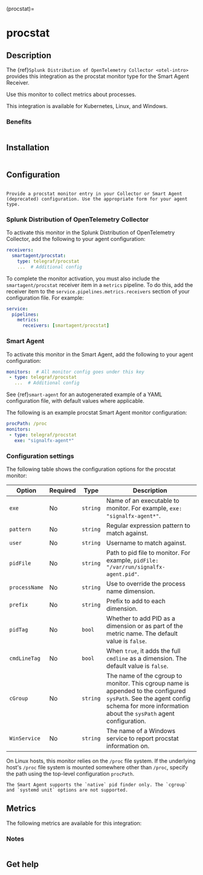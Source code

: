 (procstat)=

# procstat
<meta name="description" content="Use this Splunk Observability Cloud integration for the procstat monitor. See benefits, install, configuration, and metrics">

## Description

The {ref}`Splunk Distribution of OpenTelemetry Collector <otel-intro>` provides this integration as the procstat monitor type for the Smart Agent Receiver.

Use this monitor to collect metrics about processes.

This integration is available for Kubernetes, Linux, and Windows.

### Benefits

```{include} /_includes/benefits.md
```

## Installation

```{include} /_includes/collector-installation.md
```

## Configuration

```{include} /_includes/configuration.md
```

```{note}
Provide a procstat monitor entry in your Collector or Smart Agent (deprecated) configuration. Use the appropriate form for your agent type.
```

### Splunk Distribution of OpenTelemetry Collector

To activate this monitor in the Splunk Distribution of OpenTelemetry Collector, add the following to your agent configuration:

```yaml
receivers:
  smartagent/procstat:
    type: telegraf/procstat
    ...  # Additional config
```

To complete the monitor activation, you must also include the `smartagent/procstat` receiver item in a `metrics` pipeline. To do this, add the receiver item to the `service.pipelines.metrics.receivers` section of your configuration file. For example:

```yaml
service:
  pipelines:
    metrics:
      receivers: [smartagent/procstat]
```

### Smart Agent

To activate this monitor in the Smart Agent, add the following to your agent configuration:

```yaml
monitors:  # All monitor config goes under this key
 - type: telegraf/procstat
   ...  # Additional config
```

See {ref}`smart-agent` for an autogenerated example of a YAML configuration file, with default values where applicable.

The following is an example procstat Smart Agent monitor configuration:

```yaml
procPath: /proc
monitors:
 - type: telegraf/procstat
   exe: "signalfx-agent*"
```   

### Configuration settings

The following table shows the configuration options for the procstat monitor:

| Option | Required | Type | Description |
| --- | --- | --- | --- |
| `exe` | No | `string` | Name of an executable to monitor. For example, `exe: "signalfx-agent*"`. |
| `pattern` | No | `string` | Regular expression pattern to match against. |
| `user` | No | `string` | Username to match against. |
| `pidFile` | No | `string` | Path to pid file to monitor. For example, `pidFile: "/var/run/signalfx-agent.pid"`. |
| `processName` | No | `string` | Use to override the process name dimension. |
| `prefix` | No | `string` | Prefix to add to each dimension. |
| `pidTag` | No | `bool` | Whether to add PID as a dimension or as part of the metric name. The default value is `false`. |
| `cmdLineTag` | No | `bool` | When `true`, it adds the full `cmdline` as a dimension. The default value is `false`. |
| `cGroup` | No | `string` | The name of the cgroup to monitor. This cgroup name is appended to the configured `sysPath`. See the agent config schema for more information about the `sysPath` agent configuration. |
| `WinService` | No | `string` | The name of a Windows service to report procstat information on. |

On Linux hosts, this monitor relies on the `/proc` file system. If the underlying host's `/proc` file system is mounted somewhere other than `/proc`, specify the path using the top-level configuration `procPath`.

```{note}
The Smart Agent supports the `native` pid finder only. The `cgroup` and `systemd unit` options are not supported.
```

## Metrics

The following metrics are available for this integration:

<div class="metrics-yaml" url="https://raw.githubusercontent.com/signalfx/signalfx-agent/main/pkg/monitors/telegraf/monitors/procstat/metadata.yaml"></div>

### Notes

```{include} /_includes/metric-defs.md
```

## Get help

```{include} /_includes/troubleshooting.md
```

